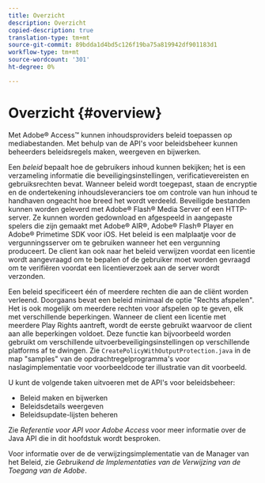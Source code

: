 ```yaml
---
title: Overzicht
description: Overzicht
copied-description: true
translation-type: tm+mt
source-git-commit: 89bdda1d4bd5c126f19ba75a819942df901183d1
workflow-type: tm+mt
source-wordcount: '301'
ht-degree: 0%

---
```



# Overzicht {#overview}

Met Adobe® Access™ kunnen inhoudsproviders beleid toepassen op mediabestanden. Met behulp van de API&#39;s voor beleidsbeheer kunnen beheerders beleidsregels maken, weergeven en bijwerken.

Een *beleid* bepaalt hoe de gebruikers inhoud kunnen bekijken; het is een verzameling informatie die beveiligingsinstellingen, verificatievereisten en gebruiksrechten bevat. Wanneer beleid wordt toegepast, staan de encryptie en de ondertekening inhoudsleveranciers toe om controle van hun inhoud te handhaven ongeacht hoe breed het wordt verdeeld. Beveiligde bestanden kunnen worden geleverd met Adobe® Flash® Media Server of een HTTP-server. Ze kunnen worden gedownload en afgespeeld in aangepaste spelers die zijn gemaakt met Adobe® AIR®, Adobe® Flash® Player en Adobe® Primetime SDK voor iOS. Het beleid is een malplaatje voor de vergunningsserver om te gebruiken wanneer het een vergunning produceert. De client kan ook naar het beleid verwijzen voordat een licentie wordt aangevraagd om te bepalen of de gebruiker moet worden gevraagd om te verifiëren voordat een licentieverzoek aan de server wordt verzonden.

Een beleid specificeert één of meerdere rechten die aan de cliënt worden verleend. Doorgaans bevat een beleid minimaal de optie &quot;Rechts afspelen&quot;. Het is ook mogelijk om meerdere rechten voor afspelen op te geven, elk met verschillende beperkingen. Wanneer de client een licentie met meerdere Play Rights aantreft, wordt de eerste gebruikt waarvoor de client aan alle beperkingen voldoet. Deze functie kan bijvoorbeeld worden gebruikt om verschillende uitvoerbeveiligingsinstellingen op verschillende platforms af te dwingen. Zie `CreatePolicyWithOutputProtection.java` in de map &quot;samples&quot; van de opdrachtregelprogramma&#39;s voor naslagimplementatie voor voorbeeldcode ter illustratie van dit voorbeeld.

U kunt de volgende taken uitvoeren met de API&#39;s voor beleidsbeheer:

* Beleid maken en bijwerken
* Beleidsdetails weergeven
* Beleidsupdate-lijsten beheren

Zie *Referentie voor API voor Adobe Access* voor meer informatie over de Java API die in dit hoofdstuk wordt besproken.

Voor informatie over de de verwijzingsimplementatie van de Manager van het Beleid, zie *Gebruikend de Implementaties van de Verwijzing van de Toegang van de Adobe*.
